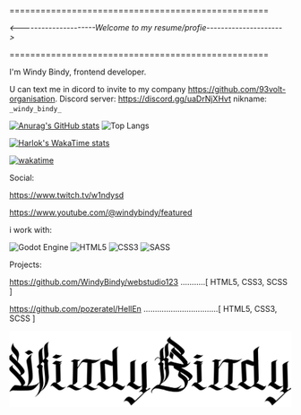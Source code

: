 ==================================================

   _<---------------------Welcome to my resume/profie--------------------->_
 
==================================================

I'm Windy Bindy, frontend developer.

U can text me in dicord to invite to my company https://github.com/93volt-organisation.
Discord server: https://discord.gg/uaDrNjXHvt nikname: `_windy_bindy_`

[![Anurag's GitHub stats](https://github-readme-stats.vercel.app/api?username=WindyBindy&theme=dark)](https://github.com/WindyBindy/github-readme-stats)
![Top Langs](https://github-readme-stats.vercel.app/api/top-langs/?username=WindyBindy&layout=compact&theme=dark)


[![Harlok's WakaTime stats](https://github-readme-stats.vercel.app/api/wakatime?username=windybindy&cache_seconds=60)](https://github.com/WindyBindy/github-readme-stats)

[![wakatime](https://wakatime.com/badge/user/eefc70be-2896-47d0-80b4-ccdfa19cddd5.svg)](https://wakatime.com/@eefc70be-2896-47d0-80b4-ccdfa19cddd5)

Social:

https://www.twitch.tv/w1ndysd

https://www.youtube.com/@windybindy/featured

i work with:

![Godot Engine](https://img.shields.io/badge/GODOT-%23FFFFFF.svg?style=for-the-badge&logo=godot-engine)
![HTML5](https://img.shields.io/badge/html5-%23E34F26.svg?style=for-the-badge&logo=html5&logoColor=white)
![CSS3](https://img.shields.io/badge/css3-%231572B6.svg?style=for-the-badge&logo=css3&logoColor=white)
![SASS](https://img.shields.io/badge/SASS-hotpink.svg?style=for-the-badge&logo=SASS&logoColor=white)

Projects:

https://github.com/WindyBindy/webstudio123 ...........[ HTML5, CSS3, SCSS ]

https://github.com/pozeratel/HellEn .................................[ HTML5, CSS3, SCSS ]


  ![Image alt](https://github.com/WindyBindy/WindyBindy/blob/main/Снимок%20экрана%202024-11-09%20175529.png)

